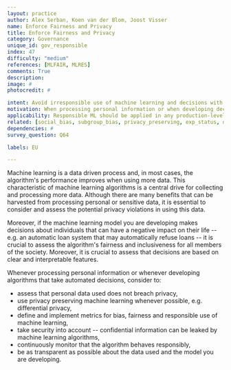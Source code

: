 ```yaml
---
layout: practice
author: Alex Serban, Koen van der Blom, Joost Visser
name: Enforce Fairness and Privacy
title: Enforce Fairness and Privacy
category: Governance
unique_id: gov_responsible
index: 47
difficulty: "medium"
references: [MLFAIR, MLRES]
comments: True
description:
image: #
photocredit: #

intent: Avoid irresponsible use of machine learning and decisions with negative societal impact. #
motivation: When processing personal information or when developing decision making systems that can negatively impact individuals or groups, it is important to enforce requirements for fairness and privacy. #
applicability: Responsible ML should be applied in any production-level ML application that processes personal data or has a potentially negative an impact on society.
related: [social_bias, subgroup_bias, privacy_preserving, exp_status, deployment_monitor] #
dependencies: #
survey_question: Q64

labels: EU

---
```


Machine learning is a data driven process and, in most cases, the algorithm's performance improves when using more data.
This characteristic of machine learning algorithms is a central drive for collecting and processing more data.
Although there are many benefits that can be harvested from processing personal or sensitive data, it is essential to consider and assess the potential privacy violations in using this data.


Moreover, if the machine learning model you are developing makes decisions about individuals that can have a negative impact on their life -- e.g. an automatic loan system that may automatically refuse loans -- it is crucial to assess the algorithm's fairness and inclusiveness for all members of the society.
Moreover, it is crucial to assess that decisions are based on clear and interpretable features.

Whenever processing personal information or whenever developing algorithms that take automated decisions, consider to:
- assess that personal data used does not breach privacy,
- use privacy preserving machine learning whenever possible, e.g. differential privacy,
- define and implement metrics for bias, fairness and responsible use of machine learning,
- take security into account -- confidential information can be leaked by machine learning algorithms,
- continuously monitor that the algorithm behaves responsibly,
- be as transparent as possible about the data used and the model you are developing.

